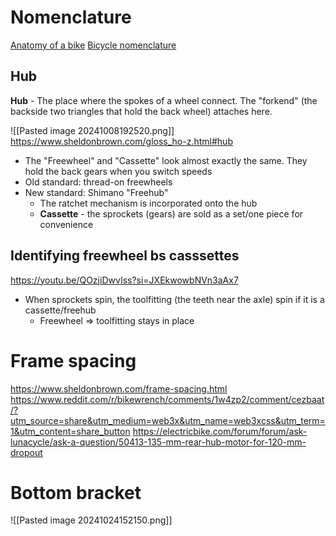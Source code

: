 
# Nomenclature
[Anatomy of a bike](https://www.twowheeledwanderer.com/posts/bike-anatomy/)
[Bicycle nomenclature](https://www.sheldonbrown.com/gloss_sp-ss.html#sprocket)

## Hub
**Hub** - The place where the spokes of a wheel connect. The "forkend" (the backside two triangles that hold the back wheel) attaches here.

![[Pasted image 20241008192520.png]]
https://www.sheldonbrown.com/gloss_ho-z.html#hub

- The "Freewheel" and "Cassette" look almost exactly the same. They hold the back gears when you switch speeds
- Old standard: thread-on freewheels
- New standard: Shimano "Freehub"
	- The ratchet mechanism is incorporated onto the hub
	- **Cassette** - the sprockets (gears) are sold as a set/one piece for convenience
## Identifying freewheel bs casssettes
https://youtu.be/QOzjiDwvIss?si=JXEkwowbNVn3aAx7
- When sprockets spin, the toolfitting (the teeth near the axle) spin if it is a cassette/freehub
	- Freewheel => toolfitting stays in place

# Frame spacing
https://www.sheldonbrown.com/frame-spacing.html
https://www.reddit.com/r/bikewrench/comments/1w4zp2/comment/cezbaat/?utm_source=share&utm_medium=web3x&utm_name=web3xcss&utm_term=1&utm_content=share_button
https://electricbike.com/forum/forum/ask-lunacycle/ask-a-question/50413-135-mm-rear-hub-motor-for-120-mm-dropout

# Bottom bracket
![[Pasted image 20241024152150.png]]
